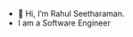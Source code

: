 - 👋 Hi, I’m Rahul Seetharaman.
- I am a Software Engineer

<!---
rahulsee/rahulsee is a ✨ special ✨ repository because its `README.md` (this file) appears on your GitHub profile.
You can click the Preview link to take a look at your changes.
--->
